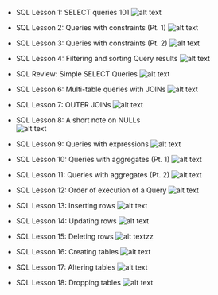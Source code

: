 - SQL Lesson 1: SELECT queries 101 
  ![alt text](image.png)

- SQL Lesson 2: Queries with constraints (Pt. 1)
  ![alt text](image-1.png)

- SQL Lesson 3: Queries with constraints (Pt. 2)
  ![alt text](image-2.png)

- SQL Lesson 4: Filtering and sorting Query results
  ![alt text](image-3.png)

- SQL Review: Simple SELECT Queries
  ![alt text](image-4.png)

- SQL Lesson 6: Multi-table queries with JOINs
  ![alt text](image-5.png)

- SQL Lesson 7: OUTER JOINs
  ![alt text](image-6.png)

- SQL Lesson 8: A short note on NULLs  
  ![alt text](image-7.png)

- SQL Lesson 9: Queries with expressions
  ![alt text](image-8.png)

- SQL Lesson 10: Queries with aggregates (Pt. 1)
  ![alt text](image-9.png)

- SQL Lesson 11: Queries with aggregates (Pt. 2)
  ![alt text](image-10.png)

- SQL Lesson 12: Order of execution of a Query
  ![alt text](image-11.png)

- SQL Lesson 13: Inserting rows
  ![alt text](image-12.png)

- SQL Lesson 14: Updating rows
  ![alt text](image-13.png) 
   
- SQL Lesson 15: Deleting rows
  ![alt text](image-14.png)zz
- SQL Lesson 16: Creating tables
  ![alt text](image-15.png)  
- SQL Lesson 17: Altering tables
  ![alt text](image-16.png)  
- SQL Lesson 18: Dropping tables
  ![alt text](image-17.png)  